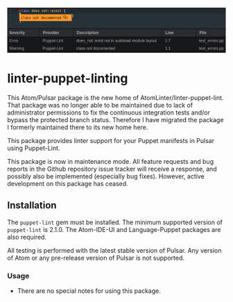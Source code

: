 ![Preview](https://raw.githubusercontent.com/AtomLinter/linter-puppet-lint/master/linter_puppet_lint.png)

# linter-puppet-linting

This Atom/Pulsar package is the new home of AtomLinter/linter-puppet-lint. That package was no longer able to be maintained due to lack of administrator permissions to fix the continuous integration tests and/or bypass the protected branch status. Therefore I have migrated the package I formerly maintained there to its new home here.

This package provides linter support for your Puppet manifests in Pulsar using Puppet-Lint.

This package is now in maintenance mode. All feature requests and bug reports in the Github repository issue tracker will receive a response, and possibly also be implemented (especially bug fixes). However, active development on this package has ceased.

## Installation
The `puppet-lint` gem must be installed. The minimum supported version of `puppet-lint` is 2.1.0. The Atom-IDE-UI and Language-Puppet packages are also required.

All testing is performed with the latest stable version of Pulsar. Any version of Atom or any pre-release version of Pulsar is not supported.

### Usage
- There are no special notes for using this package.

